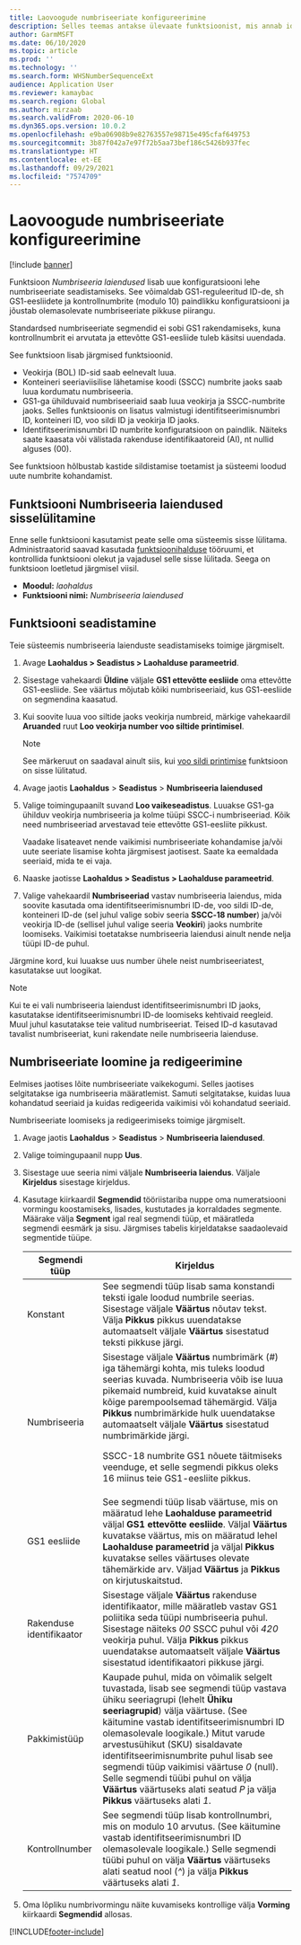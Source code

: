 ```yaml
---
title: Laovoogude numbriseeriate konfigureerimine
description: Selles teemas antakse ülevaate funktsioonist, mis annab identifitseerimisnumbri ID-de, voo siltide ID-de, konteineri ID-de ja veokirja ID-de numbriseeria laiendusi.
author: GarmMSFT
ms.date: 06/10/2020
ms.topic: article
ms.prod: ''
ms.technology: ''
ms.search.form: WHSNumberSequenceExt
audience: Application User
ms.reviewer: kamaybac
ms.search.region: Global
ms.author: mirzaab
ms.search.validFrom: 2020-06-10
ms.dyn365.ops.version: 10.0.2
ms.openlocfilehash: e9ba06908b9e82763557e98715e495cfaf649753
ms.sourcegitcommit: 3b87f042a7e97f72b5aa73bef186c5426b937fec
ms.translationtype: HT
ms.contentlocale: et-EE
ms.lasthandoff: 09/29/2021
ms.locfileid: "7574709"
---
```

# <a name="configure-number-sequences-for-warehouse-flows"></a>Laovoogude numbriseeriate konfigureerimine

[!include [banner](../includes/banner.md)]

Funktsioon *Numbriseeria laiendused* lisab uue konfiguratsiooni lehe numbriseeriate seadistamiseks. See võimaldab GS1-reguleeritud ID-de, sh GS1-eesliidete ja kontrollnumbrite (modulo 10) paindlikku konfiguratsiooni ja jõustab olemasolevate numbriseeriate pikkuse piirangu.

Standardsed numbriseeriate segmendid ei sobi GS1 rakendamiseks, kuna kontrollnumbrit ei arvutata ja ettevõtte GS1-eesliide tuleb käsitsi uuendada.

See funktsioon lisab järgmised funktsioonid.

- Veokirja (BOL) ID-sid saab eelnevalt luua.
- Konteineri seeriaviisilise lähetamise koodi (SSCC) numbrite jaoks saab luua kordumatu numbriseeria.
- GS1-ga ühilduvaid numbriseeriaid saab luua veokirja ja SSCC-numbrite jaoks. Selles funktsioonis on lisatus valmistugi identifitseerimisnumbri ID, konteineri ID, voo sildi ID ja veokirja ID jaoks.
- Identifitseerimisnumbri ID numbrite konfiguratsioon on paindlik. Näiteks saate kaasata või välistada rakenduse identifikaatoreid (AI), nt nullid alguses (00).

See funktsioon hõlbustab kastide sildistamise toetamist ja süsteemi loodud uute numbrite kohandamist.

## <a name="turn-on-the-number-sequence-extensions-feature"></a>Funktsiooni Numbriseeria laiendused sisselülitamine

Enne selle funktsiooni kasutamist peate selle oma süsteemis sisse lülitama. Administraatorid saavad kasutada [funktsioonihalduse](../../fin-ops-core/fin-ops/get-started/feature-management/feature-management-overview.md) tööruumi, et kontrollida funktsiooni olekut ja vajadusel selle sisse lülitada. Seega on funktsioon loetletud järgmisel viisil.

- **Moodul:** *laohaldus*
- **Funktsiooni nimi:** *Numbriseeria laiendused*

## <a name="set-up-the-feature"></a>Funktsiooni seadistamine

Teie süsteemis numbriseeria laienduste seadistamiseks toimige järgmiselt.

1. Avage **Laohaldus \> Seadistus \> Laohalduse parameetrid**.
1. Sisestage vahekaardi **Üldine** väljale **GS1 ettevõtte eesliide** oma ettevõtte GS1-eesliide. See väärtus mõjutab kõiki numbriseeriaid, kus GS1-eesliide on segmendina kaasatud.
1. Kui soovite luua voo siltide jaoks veokirja numbreid, märkige vahekaardil **Aruanded** ruut **Loo veokirja number voo siltide printimisel**.

    > [!NOTE]
    > See märkeruut on saadaval ainult siis, kui [voo sildi printimise](configure-wave-label-printing.md) funktsioon on sisse lülitatud.

1. Avage jaotis **Laohaldus** \> **Seadistus** \> **Numbriseeria laiendused**
1. Valige toimingupaanilt suvand **Loo vaikeseadistus**. Luuakse GS1-ga ühilduv veokirja numbriseeria ja kolme tüüpi SSCC-i numbriseeriad. Kõik need numbriseeriad arvestavad teie ettevõtte GS1-eesliite pikkust.

    Vaadake lisateavet nende vaikimisi numbriseeriate kohandamise ja/või uute seeriate lisamise kohta järgmisest jaotisest. Saate ka eemaldada seeriaid, mida te ei vaja.

1. Naaske jaotisse **Laohaldus \> Seadistus \> Laohalduse parameetrid**.
1. Valige vahekaardil **Numbriseeriad** vastav numbriseeria laiendus, mida soovite kasutada oma identifitseerimisnumbri ID-de, voo sildi ID-de, konteineri ID-de (sel juhul valige sobiv seeria **SSCC‑18 number**) ja/või veokirja ID-de (sellisel juhul valige seeria **Veokiri**) jaoks numbrite loomiseks. Vaikimisi toetatakse numbriseeria laiendusi ainult nende nelja tüüpi ID-de puhul.

Järgmine kord, kui luuakse uus number ühele neist numbriseeriatest, kasutatakse uut loogikat.

> [!NOTE]
> Kui te ei vali numbriseeria laiendust identifitseerimisnumbri ID jaoks, kasutatakse identifitseerimisnumbri ID-de loomiseks kehtivaid reegleid. Muul juhul kasutatakse teie valitud numbriseeriat. Teised ID-d kasutavad tavalist numbriseeriat, kuni rakendate neile numbriseeria laienduse.

## <a name="create-and-edit-number-sequences"></a>Numbriseeriate loomine ja redigeerimine

Eelmises jaotises lõite numbriseeriate vaikekogumi. Selles jaotises selgitatakse iga numbriseeria määratlemist. Samuti selgitatakse, kuidas luua kohandatud seeriaid ja kuidas redigeerida vaikimisi või kohandatud seeriaid.

Numbriseeriate loomiseks ja redigeerimiseks toimige järgmiselt.

1. Avage jaotis **Laohaldus** \> **Seadistus** \> **Numbriseeria laiendused**.
1. Valige toimingupaanil nupp **Uus**.
1. Sisestage uue seeria nimi väljale **Numbriseeria laiendus**. Väljale **Kirjeldus** sisestage kirjeldus.
1. Kasutage kiirkaardil **Segmendid** tööriistariba nuppe oma numeratsiooni vormingu koostamiseks, lisades, kustutades ja korraldades segmente. Määrake välja **Segment** igal real segmendi tüüp, et määratleda segmendi eesmärk ja sisu. Järgmises tabelis kirjeldatakse saadaolevaid segmentide tüüpe.

    | Segmendi tüüp | Kirjeldus |
    |---|---|
    | Konstant | See segmendi tüüp lisab sama konstandi teksti igale loodud numbrile seerias. Sisestage väljale **Väärtus** nõutav tekst. Välja **Pikkus** pikkus uuendatakse automaatselt väljale **Väärtus** sisestatud teksti pikkuse järgi. |
    | Numbriseeria | Sisestage väljale **Väärtus** numbrimärk (*\#*) iga tähemärgi kohta, mis tuleks loodud seerias kuvada. Numbriseeria võib ise luua pikemaid numbreid, kuid kuvatakse ainult kõige parempoolsemad tähemärgid. Välja **Pikkus** numbrimärkide hulk uuendatakse automaatselt väljale **Väärtus** sisestatud numbrimärkide järgi.<p>SSCC-18 numbrite GS1 nõuete täitmiseks veenduge, et selle segmendi pikkus oleks 16 miinus teie GS1-eesliite pikkus.</p> |
    | GS1 eesliide | See segmendi tüüp lisab väärtuse, mis on määratud lehe **Laohalduse parameetrid** väljal **GS1 ettevõtte eesliide**. Väljal **Väärtus** kuvatakse väärtus, mis on määratud lehel **Laohalduse parameetrid** ja väljal **Pikkus** kuvatakse selles väärtuses olevate tähemärkide arv. Väljad **Väärtus** ja **Pikkus** on kirjutuskaitstud. |
    | Rakenduse identifikaator | Sisestage väljale **Väärtus** rakenduse identifikaator, mille määratleb vastav GS1 poliitika seda tüüpi numbriseeria puhul. Sisestage näiteks *00* SSCC puhul või *420* veokirja puhul. Välja **Pikkus** pikkus uuendatakse automaatselt väljale **Väärtus** sisestatud identifikaatori pikkuse järgi. |
    | Pakkimistüüp | Kaupade puhul, mida on võimalik selgelt tuvastada, lisab see segmendi tüüp vastava ühiku seeriagrupi (lehelt **Ühiku seeriagrupid**) välja väärtuse. (See käitumine vastab identifitseerimisnumbri ID olemasolevale loogikale.) Mitut varude arvestusühikut (SKU) sisaldavate identifitseerimisnumbrite puhul lisab see segmendi tüüp vaikimisi väärtuse *0* (null). Selle segmendi tüübi puhul on välja **Väärtus** väärtuseks alati seatud *P* ja välja **Pikkus** väärtuseks alati *1*.|
    | Kontrollnumber | See segmendi tüüp lisab kontrollnumbri, mis on modulo 10 arvutus. (See käitumine vastab identifitseerimisnumbri ID olemasolevale loogikale.) Selle segmendi tüübi puhul on välja **Väärtus** väärtuseks alati seatud nool (*^*) ja välja **Pikkus** väärtuseks alati *1*. |

1. Oma lõpliku numbrivormingu näite kuvamiseks kontrollige välja **Vorming** kiirkaardi **Segmendid** allosas.


[!INCLUDE[footer-include](../../includes/footer-banner.md)]